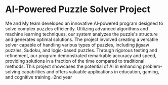 # AI-Powered Puzzle Solver Project
   Me and My team developed an innovative AI-powered program designed to solve complex puzzles efficiently. Utilizing advanced algorithms and machine learning techniques, our system analyzes the puzzle's structure and generates optimal solutions. The project involved creating a versatile solver capable of handling various types of puzzles, including jigsaw puzzles, Sudoku, and logic-based puzzles. Through rigorous testing and refinement, our program demonstrated remarkable accuracy and speed, providing solutions in a fraction of the time compared to traditional methods. This project showcases the potential of AI in enhancing problem-solving capabilities and offers valuable applications in education, gaming, and cognitive training.-2nd year
